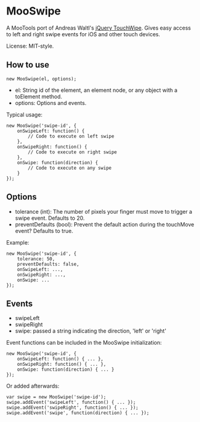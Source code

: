 MooSwipe
========

A MooTools port of Andreas Waltl's [jQuery TouchWipe](http://www.netcu.de/jquery-touchwipe-iphone-ipad-library).  Gives easy access to left and right swipe events for iOS and other touch devices.

License: MIT-style.

How to use
----------

	new MooSwipe(el, options);

- el: String id of the element, an element node, or any object with a toElement method.
- options: Options and events.

Typical usage:

	new MooSwipe('swipe-id', {
		onSwipeLeft: function() {
			// Code to execute on left swipe
		},
		onSwipeRight: function() {
			// Code to execute on right swipe
		},
		onSwipe: function(direction) {
			// Code to execute on any swipe
		}
	});

Options
-------

- tolerance (int): The number of pixels your finger must move to trigger a swipe event.  Defaults to 20.
- preventDefaults (bool): Prevent the default action during the touchMove event?  Defaults to true.

Example:

	new MooSwipe('swipe-id', {
		tolerance: 50,
		preventDefaults: false,
		onSwipeLeft: ...,
		onSwipeRight: ...,
		onSwipe: ...
	});

Events
------
- swipeLeft
- swipeRight
- swipe: passed a string indicating the direction, 'left' or 'right'

Event functions can be included in the MooSwipe initialization:

	new MooSwipe('swipe-id', {
		onSwipeLeft: function() { ... },
		onSwipeRight: function() { ... },
		onSwipe: function(direction) { ... }
	});

Or added afterwards:

	var swipe = new MooSwipe('swipe-id');
	swipe.addEvent('swipeLeft', function() { ... });
	swipe.addEvent('swipeRight', function() { ... });
	swipe.addEvent('swipe', function(direction) { ... });